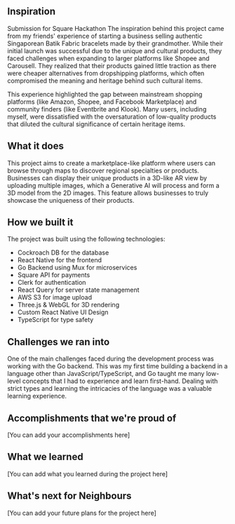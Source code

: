## Inspiration

Submission for Square Hackathon
The inspiration behind this project came from my friends' experience of starting a business selling authentic Singaporean Batik Fabric bracelets made by their grandmother. While their initial launch was successful due to the unique and cultural products, they faced challenges when expanding to larger platforms like Shopee and Carousell. They realized that their products gained little traction as there were cheaper alternatives from dropshipping platforms, which often compromised the meaning and heritage behind such cultural items.

This experience highlighted the gap between mainstream shopping platforms (like Amazon, Shopee, and Facebook Marketplace) and community finders (like Eventbrite and Klook). Many users, including myself, were dissatisfied with the oversaturation of low-quality products that diluted the cultural significance of certain heritage items.

## What it does

This project aims to create a marketplace-like platform where users can browse through maps to discover regional specialties or products. Businesses can display their unique products in a 3D-like AR view by uploading multiple images, which a Generative AI will process and form a 3D model from the 2D images. This feature allows businesses to truly showcase the uniqueness of their products.

## How we built it

The project was built using the following technologies:

- Cockroach DB for the database
- React Native for the frontend
- Go Backend using Mux for microservices
- Square API for payments
- Clerk for authentication
- React Query for server state management
- AWS S3 for image upload
- Three.js & WebGL for 3D rendering
- Custom React Native UI Design
- TypeScript for type safety

## Challenges we ran into

One of the main challenges faced during the development process was working with the Go backend. This was my first time building a backend in a language other than JavaScript/TypeScript, and Go taught me many low-level concepts that I had to experience and learn first-hand. Dealing with strict types and learning the intricacies of the language was a valuable learning experience.

## Accomplishments that we're proud of

[You can add your accomplishments here]

## What we learned

[You can add what you learned during the project here]

## What's next for Neighbours

[You can add your future plans for the project here]
